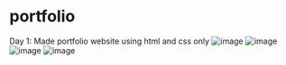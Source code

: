 # portfolio
Day 1: Made portfolio website using html and css only
![image](https://user-images.githubusercontent.com/115239975/215252373-690a9c20-8f46-4445-9a25-a792c205da9d.png)
![image](https://user-images.githubusercontent.com/115239975/215252386-0173b25a-9dec-4e3d-9ee7-a260411d6740.png)
![image](https://user-images.githubusercontent.com/115239975/215252402-0688f3e0-bc2f-4cfe-a53f-5f2ef41a0d02.png)
![image](https://user-images.githubusercontent.com/115239975/215252411-1342bc38-ad54-4366-b398-aa20063a112e.png)
